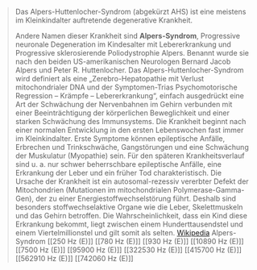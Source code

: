 > Das Alpers-Huttenlocher-Syndrom (abgekürzt AHS) ist eine meistens im Kleinkindalter auftretende degenerative Krankheit.
>
> Andere Namen dieser Krankheit sind **Alpers-Syndrom**, Progressive neuronale Degeneration im Kindesalter mit Lebererkrankung und Progressive sklerosierende Poliodystrophie Alpers. Benannt wurde sie nach den beiden US-amerikanischen Neurologen Bernard Jacob Alpers und Peter R. Huttenlocher.
> Das Alpers-Huttenlocher-Syndrom wird definiert als eine „Zerebro-Hepatopathie mit Verlust mitochondrialer DNA und der Symptomen-Trias Psychomotorische Regression – Krämpfe – Lebererkrankung“, einfach ausgedrückt eine Art der Schwächung der Nervenbahnen im Gehirn verbunden mit einer Beeinträchtigung der körperlichen Beweglichkeit und einer starken Schwächung des Immunsystems.
> Die Krankheit beginnt nach einer normalen Entwicklung in den ersten Lebenswochen fast immer im Kleinkindalter. Erste Symptome können epileptische Anfälle, Erbrechen und Trinkschwäche, Gangstörungen und eine Schwächung der Muskulatur (Myopathie) sein. Für den späteren Krankheitsverlauf sind u. a. nur schwer beherrschbare epileptische Anfälle, eine Erkrankung der Leber und ein früher Tod charakteristisch.
> Die Ursache der Krankheit ist ein autosomal-rezessiv vererbter Defekt der Mitochondrien (Mutationen im mitochondrialen Polymerase-Gamma-Gen), der zu einer Energiestoffwechselstörung führt. Deshalb sind besonders stoffwechselaktive Organe wie die Leber, Skelettmuskeln und das Gehirn betroffen. Die Wahrscheinlichkeit, dass ein Kind diese Erkrankung bekommt, liegt zwischen einem Hunderttausendstel und einem Viertelmillionstel und gilt somit als selten.
> [Wikipedia](https://de.wikipedia.org/wiki/Alpers-Huttenlocher-Syndrom)
Alpers-Syndrom
[[250 Hz (E)]]
[[780 Hz (E)]]
[[930 Hz (E)]]
[[10890 Hz (E)]]
[[7500 Hz (E)]]
[[95900 Hz (E)]]
[[322530 Hz (E)]]
[[415700 Hz (E)]]
[[562910 Hz (E)]]
[[742060 Hz (E)]]
